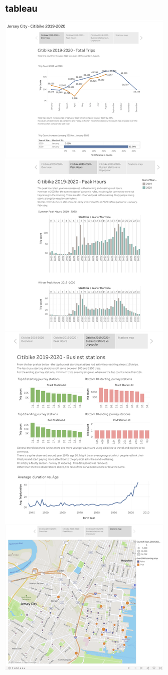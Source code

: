 # tableau

![readme1.png](readme1.png)
![readme1.png](readme2.png)
![readme1.png](readme3.png)
![readme1.png](readme4.png)

